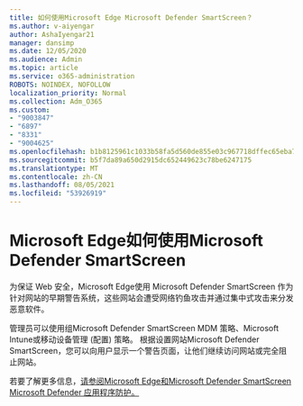 ```yaml
---
title: 如何使用Microsoft Edge Microsoft Defender SmartScreen？
ms.author: v-aiyengar
author: AshaIyengar21
manager: dansimp
ms.date: 12/05/2020
ms.audience: Admin
ms.topic: article
ms.service: o365-administration
ROBOTS: NOINDEX, NOFOLLOW
localization_priority: Normal
ms.collection: Adm_O365
ms.custom:
- "9003847"
- "6897"
- "8331"
- "9004625"
ms.openlocfilehash: b1b8125961c1033b58fa5d560de855e03c967718dffec65eba7ac59a66cd3f6e
ms.sourcegitcommit: b5f7da89a650d2915dc652449623c78be6247175
ms.translationtype: MT
ms.contentlocale: zh-CN
ms.lasthandoff: 08/05/2021
ms.locfileid: "53926919"
---
```

# <a name="how-microsoft-edge-uses-microsoft-defender-smartscreen"></a>Microsoft Edge如何使用Microsoft Defender SmartScreen

为保证 Web 安全，Microsoft Edge使用 Microsoft Defender SmartScreen 作为针对网站的早期警告系统，这些网站会遭受网络钓鱼攻击并通过集中式攻击来分发恶意软件。

管理员可以使用组Microsoft Defender SmartScreen MDM 策略、Microsoft Intune或移动设备管理 (配置) 策略。 根据设置网站Microsoft Defender SmartScreen，您可以向用户显示一个警告页面，让他们继续访问网站或完全阻止网站。

若要了解更多信息，[](https://go.microsoft.com/fwlink/?linkid=2132839)[请参阅Microsoft Edge和Microsoft Defender SmartScreen Microsoft Defender 应用程序防护。](https://go.microsoft.com/fwlink/?linkid=2133081)